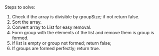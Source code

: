 Steps to solve:
1. Check if the array is divisible by groupSize; if not return false.
2. Sort the array.
3. Convert array to List for easy removal.
4. Form group with the elements of the list and remove them is group is formed.
5. If list is empty or group not formed; return false;
6. If groups are formed perfectly; return true.
